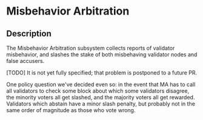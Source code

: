 # Misbehavior Arbitration

## Description

The Misbehavior Arbitration subsystem collects reports of validator misbehavior, and slashes the stake of both misbehaving validator nodes and false accusers.

[TODO] It is not yet fully specified; that problem is postponed to a future PR.

One policy question we've decided even so: in the event that MA has to call all validators to check some block about which some validators disagree, the minority voters all get slashed, and the majority voters all get rewarded. Validators which abstain have a minor slash penalty, but probably not in the same order of magnitude as those who vote wrong.
